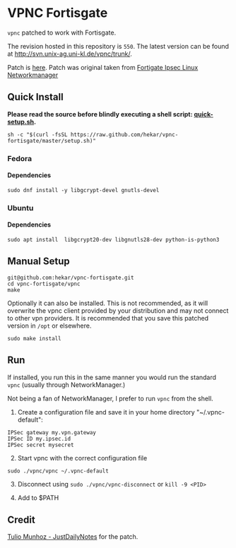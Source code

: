 # VPNC Fortisgate

`vpnc` patched to work with Fortisgate.

The revision hosted in this repository is `550`. The latest version can be found at http://svn.unix-ag.uni-kl.de/vpnc/trunk/.

Patch is [here](https://github.com/hekar/vpnc-fortisgate/commit/36f53e3374fbe7dc0d8562cf186cde6974688b18). Patch was original taken from [Fortigate Ipsec Linux Networkmanager](http://www.justdailynotes.com/fortinet/linux/vpn/2015/02/14/Fortigate-IPSec-Linux-NetworkManager/)

## Quick Install

__Please read the source before blindly executing a shell script: [quick-setup.sh](./quick-setup.sh).__

```
sh -c "$(curl -fsSL https://raw.github.com/hekar/vpnc-fortisgate/master/setup.sh)"
```


### Fedora

#### Dependencies
```
sudo dnf install -y libgcrypt-devel gnutls-devel
```

### Ubuntu

#### Dependencies
```
sudo apt install  libgcrypt20-dev libgnutls28-dev python-is-python3
```

## Manual Setup

```
git@github.com:hekar/vpnc-fortisgate.git
cd vpnc-fortisgate/vpnc
make
```

Optionally it can also be installed. This is not recommended, as it will overwrite the vpnc client provided by your distribution and may not connect to other vpn providers. It is recommended that you save this patched version in `/opt` or elsewhere.

```
sudo make install
```

## Run

If installed, you run this in the same manner you would run the standard `vpnc` (usually through NetworkManager.)

Not being a fan of NetworkManager, I prefer to run `vpnc` from the shell.

1) Create a configuration file and save it in your home directory "~/.vpnc-default":
```
IPSec gateway my.vpn.gateway
IPSec ID my.ipsec.id
IPSec secret mysecret
```

2) Start vpnc with the correct configuration file
```
sudo ./vpnc/vpnc ~/.vpnc-default
```

3) Disconnect using `sudo ./vpnc/vpnc-disconnect` or `kill -9 <PID>`

4) Add to $PATH

## Credit

[Tulio Munhoz - JustDailyNotes](http://www.justdailynotes.com/fortinet/linux/vpn/2015/02/14/Fortigate-IPSec-Linux-NetworkManager/) for the patch.
